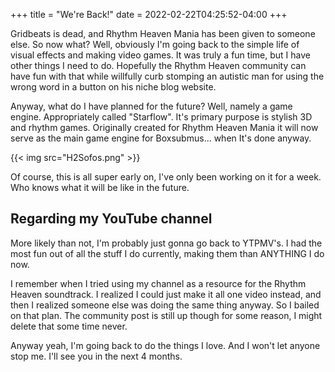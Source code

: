 +++
title = "We're Back!"
date = 2022-02-22T04:25:52-04:00
+++

Gridbeats is dead, and Rhythm Heaven Mania has been given to someone else. So now what? Well, obviously I'm going back to the simple life of visual effects and making video games. It was truly a fun time, but I have other things I need to do. Hopefully the Rhythm Heaven community can have fun with that while willfully curb stomping an autistic man for using the wrong word in a button on his niche blog website.

Anyway, what do I have planned for the future? Well, namely a game engine. Appropriately called "Starflow". It's primary purpose is stylish 3D and rhythm games. Originally created for Rhythm Heaven Mania it will now serve as the main game engine for Boxsubmus... when It's done anyway.

{{< img src="H2Sofos.png" >}}

Of course, this is all super early on, I've only been working on it for a week. Who knows what it will be like in the future.

## Regarding my YouTube channel
More likely than not, I'm probably just gonna go back to YTPMV's. I had the most fun out of all the stuff I do currently, making them than ANYTHING I do now.

I remember when I tried using my channel as a resource for the Rhythm Heaven soundtrack. I realized I could just make it all one video instead, and then I realized someone else was doing the same thing anyway. So I bailed on that plan. The community post is still up though for some reason, I might delete that some time never.

Anyway yeah, I'm going back to do the things I love. And I won't let anyone stop me. I'll see you in the next 4 months.
